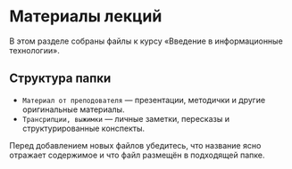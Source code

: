 # Материалы лекций

В этом разделе собраны файлы к курсу «Введение в информационные технологии».

## Структура папки

- `Материал от преподователя` — презентации, методички и другие оригинальные материалы.
- `Трансрипции, выжимки` — личные заметки, пересказы и структурированные конспекты.

Перед добавлением новых файлов убедитесь, что название ясно отражает содержимое и что файл размещён в подходящей папке.
